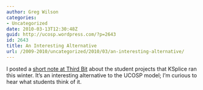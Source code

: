 ```yaml
---
author: Greg Wilson
categories:
- Uncategorized
date: 2010-03-13T12:30:48Z
guid: http://ucosp.wordpress.com/?p=2643
id: 2643
title: An Interesting Alternative
url: /2009-2010/uncategorized/2010/03/an-interesting-alternative/
---
```


I posted a [short note at Third Bit](http://pyre.third-bit.com/blog/archives/3639.html) about the student projects that KSplice ran this winter. It&#8217;s an interesting alternative to the UCOSP model; I&#8217;m curious to hear what students think of it.